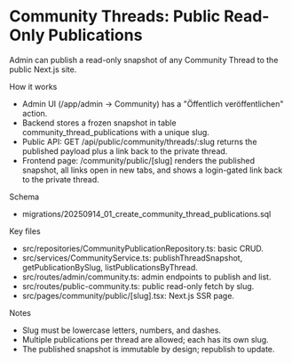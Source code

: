 Community Threads: Public Read-Only Publications
================================================

Admin can publish a read-only snapshot of any Community Thread to the public Next.js site.

How it works
- Admin UI (/app/admin → Community) has a "Öffentlich veröffentlichen" action.
- Backend stores a frozen snapshot in table community_thread_publications with a unique slug.
- Public API: GET /api/public/community/threads/:slug returns the published payload plus a link back to the private thread.
- Frontend page: /community/public/[slug] renders the published snapshot, all links open in new tabs, and shows a login-gated link back to the private thread.

Schema
- migrations/20250914_01_create_community_thread_publications.sql

Key files
- src/repositories/CommunityPublicationRepository.ts: basic CRUD.
- src/services/CommunityService.ts: publishThreadSnapshot, getPublicationBySlug, listPublicationsByThread.
- src/routes/admin/community.ts: admin endpoints to publish and list.
- src/routes/public-community.ts: public read-only fetch by slug.
- src/pages/community/public/[slug].tsx: Next.js SSR page.

Notes
- Slug must be lowercase letters, numbers, and dashes.
- Multiple publications per thread are allowed; each has its own slug.
- The published snapshot is immutable by design; republish to update.

